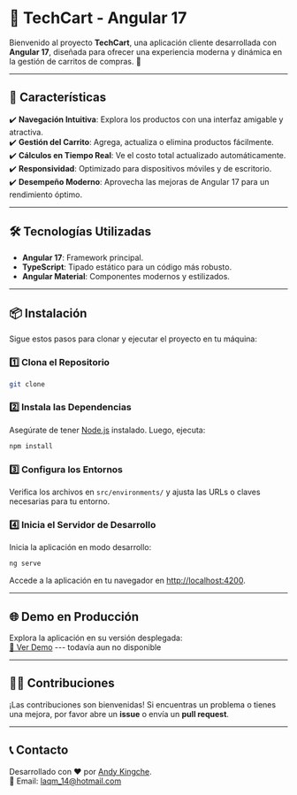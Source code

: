 # 🛒 TechCart - Angular 17

Bienvenido al proyecto **TechCart**, una aplicación cliente desarrollada con **Angular 17**, diseñada para ofrecer una experiencia moderna y dinámica en la gestión de carritos de compras. 🌟

---
## 🚀 Características

✔️ **Navegación Intuitiva**: Explora los productos con una interfaz amigable y atractiva.  
✔️ **Gestión del Carrito**: Agrega, actualiza o elimina productos fácilmente.  
✔️ **Cálculos en Tiempo Real**: Ve el costo total actualizado automáticamente.  
✔️ **Responsividad**: Optimizado para dispositivos móviles y de escritorio.  
✔️ **Desempeño Moderno**: Aprovecha las mejoras de Angular 17 para un rendimiento óptimo.

---
## 🛠️ Tecnologías Utilizadas

- **Angular 17**: Framework principal.  
- **TypeScript**: Tipado estático para un código más robusto.  
- **Angular Material**: Componentes modernos y estilizados. 

---
## 📦 Instalación

Sigue estos pasos para clonar y ejecutar el proyecto en tu máquina:

### 1️⃣ Clona el Repositorio
```bash
git clone
```
### 2️⃣ Instala las Dependencias
Asegúrate de tener [Node.js](https://nodejs.org/) instalado. Luego, ejecuta:
```bash
npm install
```

### 3️⃣ Configura los Entornos
Verifica los archivos en `src/environments/` y ajusta las URLs o claves necesarias para tu entorno.

### 4️⃣ Inicia el Servidor de Desarrollo
Inicia la aplicación en modo desarrollo:
```bash
ng serve
```
Accede a la aplicación en tu navegador en [http://localhost:4200](http://localhost:4200).

---
## 🌐 Demo en Producción
Explora la aplicación en su versión desplegada:  
[🔗 Ver Demo](https://techcart-app-demo.netlify.app) --- todavía aun no disponible

---
## 👨‍💻 Contribuciones
¡Las contribuciones son bienvenidas! Si encuentras un problema o tienes una mejora, por favor abre un **issue** o envía un **pull request**.

---

## 📞 Contacto
Desarrollado con ❤️ por [Andy Kingche](https://www.linkedin.com/in/andr%C3%A9s-quinche-142806199/).  
📧 Email: [laqm_14@hotmail.com](mailto:laqm_14@hotmail.com)
